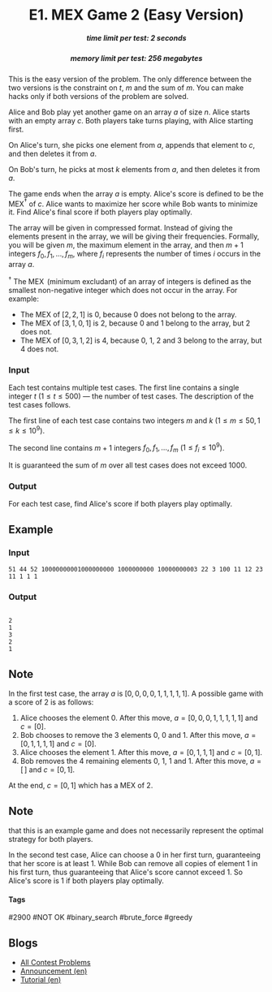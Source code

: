 <h1 style='text-align: center;'> E1. MEX Game 2 (Easy Version)</h1>

<h5 style='text-align: center;'>time limit per test: 2 seconds</h5>
<h5 style='text-align: center;'>memory limit per test: 256 megabytes</h5>

This is the easy version of the problem. The only difference between the two versions is the constraint on $t$, $m$ and the sum of $m$. You can make hacks only if both versions of the problem are solved.

Alice and Bob play yet another game on an array $a$ of size $n$. Alice starts with an empty array $c$. Both players take turns playing, with Alice starting first.

On Alice's turn, she picks one element from $a$, appends that element to $c$, and then deletes it from $a$.

On Bob's turn, he picks at most $k$ elements from $a$, and then deletes it from $a$. 

The game ends when the array $a$ is empty. Alice's score is defined to be the MEX$^\dagger$ of $c$. Alice wants to maximize her score while Bob wants to minimize it. Find Alice's final score if both players play optimally.

The array will be given in compressed format. Instead of giving the elements present in the array, we will be giving their frequencies. Formally, you will be given $m$, the maximum element in the array, and then $m + 1$ integers $f_0, f_1, \ldots, f_m$, where $f_i$ represents the number of times $i$ occurs in the array $a$.

$^\dagger$ The $\operatorname{MEX}$ (minimum excludant) of an array of integers is defined as the smallest non-negative integer which does not occur in the array. For example: 

* The MEX of $[2,2,1]$ is $0$, because $0$ does not belong to the array.
* The MEX of $[3,1,0,1]$ is $2$, because $0$ and $1$ belong to the array, but $2$ does not.
* The MEX of $[0,3,1,2]$ is $4$, because $0$, $1$, $2$ and $3$ belong to the array, but $4$ does not.
### Input

Each test contains multiple test cases. The first line contains a single integer $t$ ($1 \leq t \leq 500$) — the number of test cases. The description of the test cases follows.

The first line of each test case contains two integers $m$ and $k$ ($1 \le m \le 50, 1 \le k \le 10^9$).

The second line contains $m + 1$ integers $f_0, f_1, \ldots, f_m$ ($1 \le f_i \le 10^9$).

It is guaranteed the sum of $m$ over all test cases does not exceed $1000$.

### Output

For each test case, find Alice's score if both players play optimally.

## Example

### Input


```text
51 44 52 10000000001000000000 1000000000 10000000003 22 3 100 11 12 23 11 1 1 1
```
### Output

```text

2
1
3
2
1

```
## Note

In the first test case, the array $a$ is $[0, 0, 0, 0, 1, 1, 1, 1, 1]$. A possible game with a score of $2$ is as follows: 

1. Alice chooses the element $0$. After this move, $a = [0, 0, 0, 1, 1, 1, 1, 1]$ and $c=[0]$.
2. Bob chooses to remove the $3$ elements $0$, $0$ and $1$. After this move, $a = [0, 1, 1, 1, 1]$ and $c=[0]$.
3. Alice chooses the element $1$. After this move, $a = [0,1,1,1]$ and $c=[0,1]$.
4. Bob removes the $4$ remaining elements $0$, $1$, $1$ and $1$. After this move, $a=[\,]$ and $c=[0,1]$.

At the end, $c=[0,1]$ which has a MEX of $2$. 
## Note

 that this is an example game and does not necessarily represent the optimal strategy for both players.

In the second test case, Alice can choose a $0$ in her first turn, guaranteeing that her score is at least $1$. While Bob can remove all copies of element $1$ in his first turn, thus guaranteeing that Alice's score cannot exceed $1$. So Alice's score is $1$ if both players play optimally.



#### Tags 

#2900 #NOT OK #binary_search #brute_force #greedy 

## Blogs
- [All Contest Problems](../Codeforces_Round_934_(Div._1).md)
- [Announcement (en)](../blogs/Announcement_(en).md)
- [Tutorial (en)](../blogs/Tutorial_(en).md)
